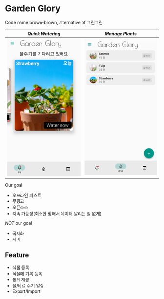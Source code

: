 # Garden Glory

Code name brown-brown, alternative of 그린그린.

| _Quick Watering_                   | _Manage Plants_                    |
| ---------------------------------- | ---------------------------------- |
| ![](docs/.assets/screenshot_1.jpg) | ![](docs/.assets/screenshot_2.jpg) |

Our goal

- 오프라인 퍼스트
- 무광고
- 오픈소스
- 지속 가능성(최소한 망해서 데이터 날리는 일 없게)

_NOT_ our goal

- 국제화
- 서버

## Feature

- 식물 등록
- 식물에 기록 등록
- 통계 제공
- 물/비료 주기 알림
- Export/Import
